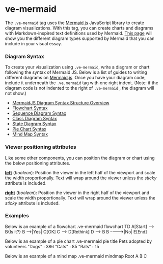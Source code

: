 # ve-mermaid

The `.ve-mermaid` tag uses the [Mermaid.js](https://mermaid.js.org/) JavaScript library to create diagram visualizations. With this tag, you can create charts and diagrams with Markdown-inspired text definitions used by Mermaid. [This page](https://mermaid.js.org/intro/#diagram-types) will show you the different diagram types supported by Mermaid that you can include in your visual essay.

### Diagram Syntax
To create your visualization using `.ve-mermaid`, write a diagram or chart following the syntax of Mermaid JS. Below is a list of guides to writing different diagrams on  [Mermaid.js](https://mermaid.js.org/). Once you have your diagram code, include it underneath the `.ve.mermaid` tag with one right indent. (Note: if the diagram code is not indented to the right of  `.ve-mermaid` , the diagram will not show.) 

- [MermaidJS Diagram Syntax Structure Overview](https://mermaid.js.org/intro/n00b-syntaxReference.html)
- [Flowchart Syntax](https://mermaid.js.org/syntax/flowchart.html)
- [Sequence Diagram Syntax](https://mermaid.js.org/syntax/sequenceDiagram.html)
- [Class Diagram Syntax](https://mermaid.js.org/syntax/classDiagram.html)
- [State Diagram Syntax](https://mermaid.js.org/syntax/stateDiagram.html)
- [Pie Chart Syntax](https://mermaid.js.org/syntax/pie.html)
- [Mind Map Syntax](https://mermaid.js.org/syntax/mindmap.html)

### Viewer positioning attributes
Like some other components, you can position the diagram or chart using the below positioning attributes.

**[left](/styling/viewer-positioning)** (_boolean_):  Position the viewer in the left half of the viewport and scale the width proportionally.  Text will wrap around the viewer unless the _sticky_ attribute is included.

**[right](/styling/viewer-positioning)** (_boolean_):  Position the viewer in the right half of the viewport and scale the width proportionally. Text will wrap around the viewer unless the _sticky_ attribute is included.

### Examples
Below is an example of a flowchart
<ve-snippet label="Mermaid Flowchart example">
    .ve-mermaid
        flowchart TD
            A[Start] --> B{Is it?}
            B -->|Yes| C[OK]
            C --> D[Rethink]
            D --> B
            B ---->|No| E[End]
</ve-snippet>

Below is an example of a pie chart
<ve-snippet label="Mermaid Pie Chart example">
    .ve-mermaid
        pie title Pets adopted by volunteers
            "Dogs" : 386
            "Cats" : 85
            "Rats" : 15
</ve-snippet>

Below is an example of a mind map
<ve-snippet label="Mermaid Mind Map example">
    .ve-mermaid
        mindmap
            Root
                A
                  B
                  C
</ve-snippet>